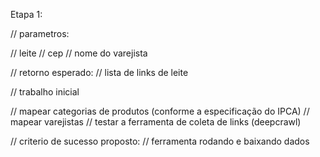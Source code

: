 Etapa 1:

// parametros:

// leite
// cep
// nome do varejista

// retorno esperado:
// lista de links de leite

// trabalho inicial

// mapear categorias de produtos (conforme a especificação do IPCA)
// mapear varejistas
// testar a ferramenta de coleta de links (deepcrawl)

// criterio de sucesso proposto:
// ferramenta rodando e baixando dados
